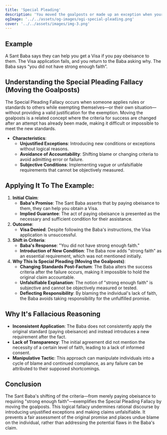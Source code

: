 ```yaml
---
title: 'Special Pleading'
description: 'You moved the goalposts or made up an exception when your claim was shown to be false.'
ogImage: '../../assets/og-images/ogi-special-pleading.png'
cover: '../../assets/images/img-3.png'
---
```


## Example

A Sant Baba says they can help you get a Visa if you pay obeisance to them. The Visa application fails, and you return to the Baba asking why. The Baba says “you did not have strong enough faith”.


## Understanding the Special Pleading Fallacy (Moving the Goalposts)

The Special Pleading Fallacy occurs when someone applies rules or standards to others while exempting themselves—or their own situation—without providing a valid justification for the exemption. Moving the goalposts is a related concept where the criteria for success are changed after an attempt has already been made, making it difficult or impossible to meet the new standards.

* **Characteristics**:
  * **Unjustified Exceptions**: Introducing new conditions or exceptions without logical reasons.
  * **Avoidance of Accountability**: Shifting blame or changing criteria to avoid admitting error or failure.
  * **Subjective Conditions**: Implementing vague or unfalsifiable requirements that cannot be objectively measured.


## Applying It To The Example:

1. **Initial Claim**:
    * **Baba's Promise**: The Sant Baba asserts that by paying obeisance to them, they can help you obtain a Visa.
    * **Implied Guarantee**: The act of paying obeisance is presented as the necessary and sufficient condition for their assistance.
2. **Outcome**:
    * **Visa Denied**: Despite following the Baba's instructions, the Visa application is unsuccessful.
3. **Shift in Criteria**:
    * **Baba's Response**: "You did not have strong enough faith."
    * **Introduction of New Condition**: The Baba now adds "strong faith" as an essential requirement, which was not mentioned initially.
4. **Why This Is Special Pleading (Moving the Goalposts)**:
    * **Changing Standards Post-Factum**: The Baba alters the success criteria after the failure occurs, making it impossible to hold the original claim accountable.
    * **Unfalsifiable Explanation**: The notion of "strong enough faith" is subjective and cannot be objectively measured or tested.
    * **Deflecting Responsibility**: By blaming the individual's lack of faith, the Baba avoids taking responsibility for the unfulfilled promise.



## Why It's Fallacious Reasoning

* **Inconsistent Application**: The Baba does not consistently apply the original standard (paying obeisance) and instead introduces a new requirement after the fact.
* **Lack of Transparency**: The initial agreement did not mention the necessity of a certain level of faith, leading to a lack of informed consent.
* **Manipulative Tactic**: This approach can manipulate individuals into a cycle of blame and continued compliance, as any failure can be attributed to their supposed shortcomings.



## Conclusion

The Sant Baba's shifting of the criteria—from merely paying obeisance to requiring "strong enough faith"—exemplifies the Special Pleading Fallacy by moving the goalposts. This logical fallacy undermines rational discourse by introducing unjustified exceptions and making claims unfalsifiable. It prevents a fair assessment of the original promise and places undue blame on the individual, rather than addressing the potential flaws in the Baba's claim.
